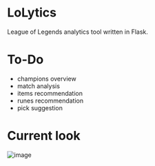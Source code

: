 # LoLytics
League of Legends analytics tool written in Flask.

# To-Do
  - champions overview
  - match analysis
  - items recommendation
  - runes recommendation
  - pick suggestion

# Current look
![image](https://user-images.githubusercontent.com/23162840/204300637-86500d36-7367-4792-ae7f-cd43b073b4a8.png)
